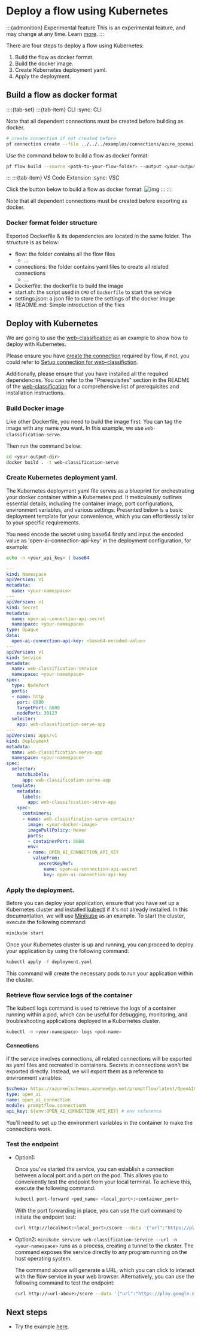 # Deploy a flow using Kubernetes
:::{admonition} Experimental feature
This is an experimental feature, and may change at any time. Learn [more](../faq.md#stable-vs-experimental).
:::

There are four steps to deploy a flow using Kubernetes:
1. Build the flow as docker format.
2. Build the docker image.
3. Create Kubernetes deployment yaml.
4. Apply the deployment.


## Build a flow as docker format

::::{tab-set}
:::{tab-item} CLI
:sync: CLI

Note that all dependent connections must be created before building as docker.
```bash
# create connection if not created before
pf connection create --file ../../../examples/connections/azure_openai.yml --set api_key=<your_api_key> api_base=<your_api_base> --name open_ai_connection
```

Use the command below to build a flow as docker format:
```bash
pf flow build --source <path-to-your-flow-folder> --output <your-output-dir> --format docker
```
:::
:::{tab-item} VS Code Extension
:sync: VSC

Click the button below to build a flow as docker format:
![img](../../media/how-to-guides/vscode_export_as_docker.png)
:::
::::

Note that all dependent connections must be created before exporting as docker.

### Docker format folder structure

Exported Dockerfile & its dependencies are located in the same folder. The structure is as below:
- flow: the folder contains all the flow files
  - ...
- connections: the folder contains yaml files to create all related connections
  - ...
- Dockerfile: the dockerfile to build the image
- start.sh: the script used in `CMD` of `Dockerfile` to start the service
- settings.json: a json file to store the settings of the docker image
- README.md: Simple introduction of the files

## Deploy with Kubernetes
We are going to use the [web-classification](https://github.com/microsoft/promptflow/tree/main/examples/flows/standard/web-classification/) as
an example to show how to deploy with Kubernetes.

Please ensure you have [create the connection](../manage-connections.md#create-a-connection) required by flow, if not, you could
refer to [Setup connection for web-classifiction](https://github.com/microsoft/promptflow/tree/main/examples/flows/standard/web-classification#1-setup-connection).

Additionally, please ensure that you have installed all the required dependencies. You can refer to the "Prerequisites" section in the README of the [web-classification](https://github.com/microsoft/promptflow/tree/main/examples/flows/standard/web-classification/) for a comprehensive list of prerequisites and installation instructions.

### Build Docker image

Like other Dockerfile, you need to build the image first. You can tag the image with any name you want. In this example, we use `web-classification-serve`.

Then run the command below:

```bash
cd <your-output-dir>
docker build . -t web-classification-serve
```

### Create Kubernetes deployment yaml.
The Kubernetes deployment yaml file serves as a blueprint for orchestrating your docker container within a Kubernetes pod. It meticulously outlines essential details, including the container image, port configurations, environment variables, and various settings. Presented below is a basic deployment template for your convenience, which you can effortlessly tailor to your specific requirements.

You need encode the secret using base64 firstly and input the encoded value as 'open-ai-connection-api-key' in the deployment configuration, for example:
```bash
echo -n <your_api_key> | base64
```

```yaml
---
kind: Namespace
apiVersion: v1
metadata:
  name: <your-namespace>
---
apiVersion: v1
kind: Secret
metadata:
  name: open-ai-connection-api-secret
  namespace: <your-namespace>
type: Opaque
data:
  open-ai-connection-api-key: <base64-encoded-value>
---
apiVersion: v1
kind: Service
metadata:
  name: web-classification-service
  namespace: <your-namespace>
spec:
  type: NodePort
  ports:
  - name: http
    port: 8080
    targetPort: 8080
    nodePort: 30123
  selector:
    app: web-classification-serve-app
---
apiVersion: apps/v1
kind: Deployment
metadata:
  name: web-classification-serve-app
  namespace: <your-namespace>
spec:
  selector:
    matchLabels:
      app: web-classification-serve-app
  template:
    metadata:
      labels:
        app: web-classification-serve-app
    spec:
      containers:
      - name: web-classification-serve-container
        image: <your-docker-image>
        imagePullPolicy: Never
        ports:
        - containerPort: 8080
        env:
        - name: OPEN_AI_CONNECTION_API_KEY
          valueFrom:
            secretKeyRef:
              name: open-ai-connection-api-secret
              key: open-ai-connection-api-key
```

### Apply the deployment.
Before you can deploy your application, ensure that you have set up a Kubernetes cluster and installed [kubectl](https://kubernetes.io/docs/reference/kubectl/) if it's not already installed. In this documentation, we will use [Minikube](https://minikube.sigs.k8s.io/docs/) as an example. To start the cluster, execute the following command:
```bash
minikube start
```
Once your Kubernetes cluster is up and running, you can proceed to deploy your application by using the following command:
```bash
kubectl apply -f deployment.yaml
```
This command will create the necessary pods to run your application within the cluster.


### Retrieve flow service logs of the container
The kubectl logs command is used to retrieve the logs of a container running within a pod, which can be useful for debugging, monitoring, and troubleshooting applications deployed in a Kubernetes cluster.

```bash
kubectl -n <your-namespace> logs <pod-name>
```
#### Connections
If the service involves connections, all related connections will be exported as yaml files and recreated in containers.
Secrets in connections won't be exported directly. Instead, we will export them as a reference to environment variables:
```yaml
$schema: https://azuremlschemas.azureedge.net/promptflow/latest/OpenAIConnection.schema.json
type: open_ai
name: open_ai_connection
module: promptflow.connections
api_key: ${env:OPEN_AI_CONNECTION_API_KEY} # env reference
```
You'll need to set up the environment variables in the container to make the connections work.

### Test the endpoint
- Option1:

  Once you've started the service, you can establish a connection between a local port and a port on the pod. This allows you to conveniently test the endpoint from your local terminal.
  To achieve this, execute the following command:

  ```bash
  kubectl port-forward <pod_name> <local_port>:<container_port>
  ```
  With the port forwarding in place, you can use the curl command to initiate the endpoint test:

  ```bash
  curl http://localhost:<local_port>/score --data '{"url":"https://play.google.com/store/apps/details?id=com.twitter.android"}' -X POST  -H "Content-Type: application/json"
  ```

- Option2:
  ```minikube service web-classification-service --url -n <your-namespace>``` runs as a process, creating a tunnel to the cluster. The command exposes the service directly to any program running on the host operating system.

  The command above will generate a URL, which you can click to interact with the flow service in your web browser. Alternatively, you can use the following command to test the endpoint: 

    ```bash
  curl http://<url-above>/score --data '{"url":"https://play.google.com/store/apps/details?id=com.twitter.android"}' -X POST  -H "Content-Type: application/json"
  ```
## Next steps
- Try the example [here](../../../examples/tutorials/flow-deploy/kubernetes/README.md).